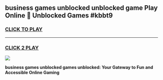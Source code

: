 
## business games unblocked unblocked game Play Online 👋 Unblocked Games #kbbt9
<h3>
<a href="https://premium.freeplayer.one?title=business_games_unblocked&ref=21F">CLICK TO PLAY</a></h3>
<hr>

<h3>
<a href="https://premium.freeplayer.one?title=business_games_unblocked&ref=21F">CLICK 2 PLAY</a>
  
</h3>

<a href="https://premium.freeplayer.one?title=business_games_unblocked&ref=21F/"><img src="https://clearcache.store/games.png"></a>


**business games unblocked games unblocked: Your Gateway to Fun and Accessible Online Gaming**
